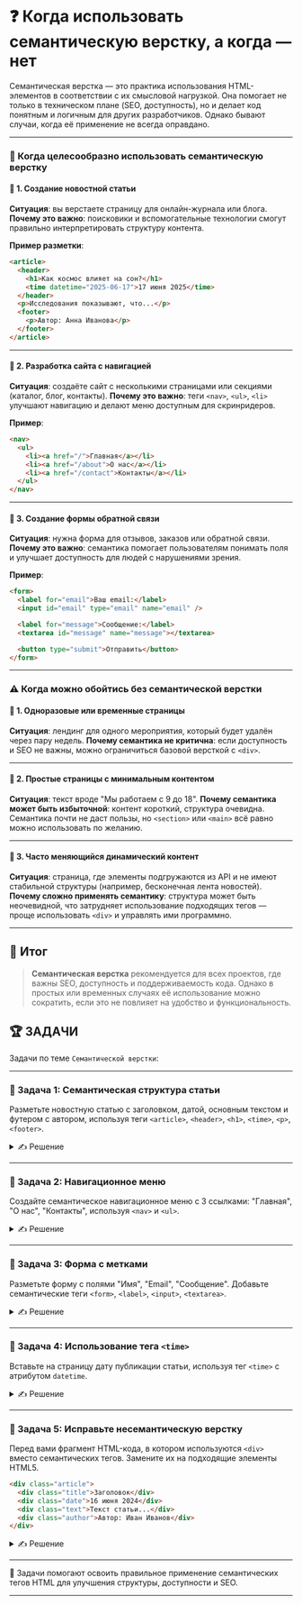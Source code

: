 # ❓ Когда использовать семантическую верстку, а когда — нет

Семантическая верстка — это практика использования HTML-элементов в соответствии с их смысловой нагрузкой. Она помогает не только в техническом плане (SEO, доступность), но и делает код понятным и логичным для других разработчиков. Однако бывают случаи, когда её применение не всегда оправдано.

---

### 📌 Когда **целесообразно** использовать семантическую верстку

#### 🔹 1. Создание новостной статьи

**Ситуация**: вы верстаете страницу для онлайн-журнала или блога.
**Почему это важно**: поисковики и вспомогательные технологии смогут правильно интерпретировать структуру контента.

**Пример разметки**:

```html
<article>
  <header>
    <h1>Как космос влияет на сон?</h1>
    <time datetime="2025-06-17">17 июня 2025</time>
  </header>
  <p>Исследования показывают, что...</p>
  <footer>
    <p>Автор: Анна Иванова</p>
  </footer>
</article>
```

---

#### 🔹 2. Разработка сайта с навигацией

**Ситуация**: создаёте сайт с несколькими страницами или секциями (каталог, блог, контакты).
**Почему это важно**: теги `<nav>`, `<ul>`, `<li>` улучшают навигацию и делают меню доступным для скринридеров.

**Пример**:

```html
<nav>
  <ul>
    <li><a href="/">Главная</a></li>
    <li><a href="/about">О нас</a></li>
    <li><a href="/contact">Контакты</a></li>
  </ul>
</nav>
```

---

#### 🔹 3. Создание формы обратной связи

**Ситуация**: нужна форма для отзывов, заказов или обратной связи.
**Почему это важно**: семантика помогает пользователям понимать поля и улучшает доступность для людей с нарушениями зрения.

**Пример**:

```html
<form>
  <label for="email">Ваш email:</label>
  <input id="email" type="email" name="email" />

  <label for="message">Сообщение:</label>
  <textarea id="message" name="message"></textarea>

  <button type="submit">Отправить</button>
</form>
```

---

### ⚠️ Когда **можно обойтись** без семантической верстки

#### 🔹 1. Одноразовые или временные страницы

**Ситуация**: лендинг для одного мероприятия, который будет удалён через пару недель.
**Почему семантика не критична**: если доступность и SEO не важны, можно ограничиться базовой версткой с `<div>`.

---

#### 🔹 2. Простые страницы с минимальным контентом

**Ситуация**: текст вроде "Мы работаем с 9 до 18".
**Почему семантика может быть избыточной**: контент короткий, структура очевидна. Семантика почти не даст пользы, но `<section>` или `<main>` всё равно можно использовать по желанию.

---

#### 🔹 3. Часто меняющийся динамический контент

**Ситуация**: страница, где элементы подгружаются из API и не имеют стабильной структуры (например, бесконечная лента новостей).
**Почему сложно применять семантику**: структура может быть неочевидной, что затрудняет использование подходящих тегов — проще использовать `<div>` и управлять ими программно.

---

## 🎯 Итог

> **Семантическая верстка** рекомендуется для всех проектов, где важны SEO, доступность и поддерживаемость кода. Однако в простых или временных случаях её использование можно сократить, если это не повлияет на удобство и функциональность.

## 🏆 ЗАДАЧИ

Задачи по теме `Семантической верстки`:

---

### 📌 Задача 1: Семантическая структура статьи

Разметьте новостную статью с заголовком, датой, основным текстом и футером с автором, используя теги `<article>`, `<header>`, `<h1>`, `<time>`, `<p>`, `<footer>`.

<details>
<summary>✍ Решение</summary>

```html
<article>
  <header>
    <h1>Заголовок статьи</h1>
    <p><time datetime="2024-06-16">16 июня 2024</time></p>
  </header>
  <p>Основной текст статьи...</p>
  <footer>Автор: Анна Петрова</footer>
</article>
```

</details>

---

### 📌 Задача 2: Навигационное меню

Создайте семантическое навигационное меню с 3 ссылками: "Главная", "О нас", "Контакты", используя `<nav>` и `<ul>`.

<details>
<summary>✍ Решение</summary>

```html
<nav>
  <ul>
    <li><a href="/">Главная</a></li>
    <li><a href="/about">О нас</a></li>
    <li><a href="/contacts">Контакты</a></li>
  </ul>
</nav>
```

</details>

---

### 📌 Задача 3: Форма с метками

Разметьте форму с полями "Имя", "Email", "Сообщение". Добавьте семантические теги `<form>`, `<label>`, `<input>`, `<textarea>`.

<details>
<summary>✍ Решение</summary>

```html
<form>
  <label>Имя:
    <input type="text" name="name" />
  </label>
  <label>Email:
    <input type="email" name="email" />
  </label>
  <label>Сообщение:
    <textarea name="message"></textarea>
  </label>
  <button type="submit">Отправить</button>
</form>
```

</details>

---

### 📌 Задача 4: Использование тега `<time>`

Вставьте на страницу дату публикации статьи, используя тег `<time>` с атрибутом `datetime`.

<details>
<summary>✍ Решение</summary>

```html
<p>Опубликовано: <time datetime="2024-06-16">16 июня 2024</time></p>
```

</details>

---

### 📌 Задача 5: Исправьте несемантическую верстку

Перед вами фрагмент HTML-кода, в котором используются `<div>` вместо семантических тегов. Замените их на подходящие элементы HTML5.

```html
<div class="article">
  <div class="title">Заголовок</div>
  <div class="date">16 июня 2024</div>
  <div class="text">Текст статьи...</div>
  <div class="author">Автор: Иван Иванов</div>
</div>
```

<details>
<summary>✍ Решение</summary>

```html
<article>
  <header>
    <h1>Заголовок</h1>
    <p><time datetime="2024-06-16">16 июня 2024</time></p>
  </header>
  <p>Текст статьи...</p>
  <footer>Автор: Иван Иванов</footer>
</article>
```

</details>

---

🎉 Задачи помогают освоить правильное применение семантических тегов HTML для улучшения структуры, доступности и SEO.

---